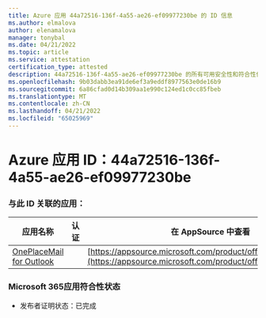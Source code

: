 ```yaml
---
title: Azure 应用 44a72516-136f-4a55-ae26-ef09977230be 的 ID 信息
ms.author: elmalova
author: elenamalova
manager: tonybal
ms.date: 04/21/2022
ms.topic: article
ms.service: attestation
certification_type: attested
description: 44a72516-136f-4a55-ae26-ef09977230be 的所有可用安全性和符合性信息。
ms.openlocfilehash: 9b03dabb3ea91de6ef3a9eddf8977563e0de16b9
ms.sourcegitcommit: 6a86cfad0d14b309aa1e990c124ed1c0cc85fbeb
ms.translationtype: MT
ms.contentlocale: zh-CN
ms.lasthandoff: 04/21/2022
ms.locfileid: "65025969"
---
```

# <a name="azure-app-id-44a72516-136f-4a55-ae26-ef09977230be"></a>Azure 应用 ID：44a72516-136f-4a55-ae26-ef09977230be


### <a name="apps-associated-with-this-id"></a>与此 ID 关联的应用：
| **应用名称** | **认证** | **在 AppSource 中查看** |
|--------------|---------------|-----------------------|
| [OnePlaceMail for Outlook](../forward/WA104380723.md) |  | [https://appsource.microsoft.com/product/office/WA104380723](https://appsource.microsoft.com/product/office/WA104380723) |

### <a name="microsoft-365-app-compliance-status"></a>Microsoft 365应用符合性状态
- 发布者证明状态：已完成
